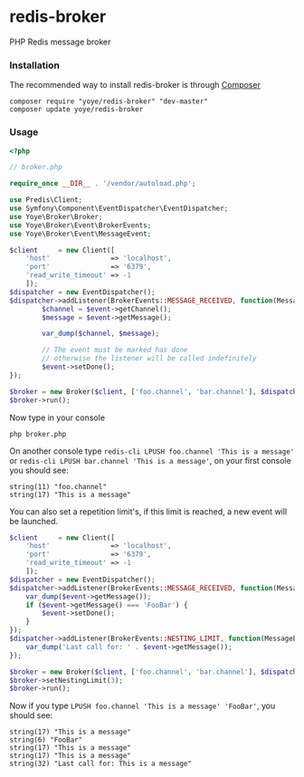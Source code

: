 redis-broker
============

PHP Redis message broker

### Installation

The recommended way to install redis-broker is through [Composer](http://getcomposer.org/)

```
composer require "yoye/redis-broker" "dev-master"
composer update yoye/redis-broker
```

### Usage

```php
<?php

// broker.php

require_once __DIR__ . '/vendor/autoload.php';

use Predis\Client;
use Symfony\Component\EventDispatcher\EventDispatcher;
use Yoye\Broker\Broker;
use Yoye\Broker\Event\BrokerEvents;
use Yoye\Broker\Event\MessageEvent;

$client     = new Client([
    'host'               => 'localhost',
    'port'               => '6379',
    'read_write_timeout' => -1
    ]);
$dispatcher = new EventDispatcher();
$dispatcher->addListener(BrokerEvents::MESSAGE_RECEIVED, function(MessageEvent $event) {
        $channel = $event->getChannel();
        $message = $event->getMessage();

        var_dump($channel, $message);

        // The event must be marked has done 
        // otherwise the listener will be called indefinitely
        $event->setDone();
});

$broker = new Broker($client, ['foo.channel', 'bar.channel'], $dispatcher);
$broker->run();
```

Now type in your console

```
php broker.php
```

On another console type `redis-cli LPUSH foo.channel 'This is a message'` or ``redis-cli LPUSH bar.channel 'This is a message'``, on your first console you should see:

```
string(11) "foo.channel"
string(17) "This is a message"
```

You can also set a repetition limit's, if this limit is reached, a new event will be launched.

```php
$client     = new Client([
    'host'               => 'localhost',
    'port'               => '6379',
    'read_write_timeout' => -1
    ]);
$dispatcher = new EventDispatcher();
$dispatcher->addListener(BrokerEvents::MESSAGE_RECEIVED, function(MessageEvent $event) {
    var_dump($event->getMessage());
    if ($event->getMessage() === 'FooBar') {
        $event->setDone();
    }
});
$dispatcher->addListener(BrokerEvents::NESTING_LIMIT, function(MessageEvent $event) {
    var_dump('Last call for: ' . $event->getMessage());
});

$broker = new Broker($client, ['foo.channel', 'bar.channel'], $dispatcher);
$broker->setNestingLimit(3);
$broker->run();
```

Now if you type `LPUSH foo.channel 'This is a message' 'FooBar'`, you should see:

```
string(17) "This is a message"
string(6) "FooBar"
string(17) "This is a message"
string(17) "This is a message"
string(32) "Last call for: This is a message"

```
